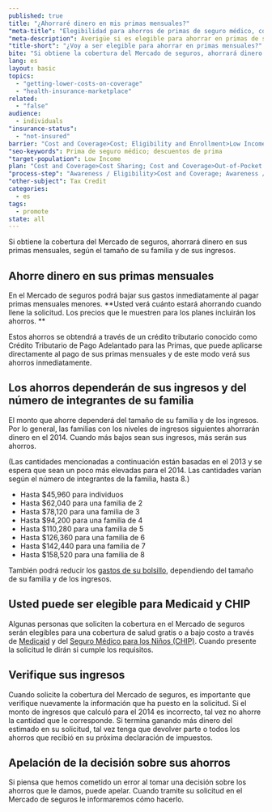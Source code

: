 ```yaml
---
published: true
title: "¿Ahorraré dinero en mis primas mensuales?"
"meta-title": "Elegibilidad para ahorros de primas de seguro médico, costos de primas más bajos | CuidadoDeSalud.gov"
"meta-description": Averigüe si es elegible para ahorrar en primas de seguro médico a través del Mercado de seguros médicos. Baje sus costos de primas mensuales.
"title-short": "¿Voy a ser elegible para ahorrar en primas mensuales?"
bite: "Si obtiene la cobertura del Mercado de seguros, ahorrará dinero en sus primas mensuales, según el tamaño de su familia y de sus ingresos."
lang: es
layout: basic
topics: 
  - "getting-lower-costs-on-coverage"
  - "health-insurance-marketplace"
related: 
  - "false"
audience: 
  - individuals
"insurance-status": 
  - "not-insured"
barrier: "Cost and Coverage>Cost; Eligibility and Enrollment>Low Income"
"seo-keywords": Prima de seguro médico; descuentos de prima
"target-population": Low Income
plan: "Cost and Coverage>Cost Sharing; Cost and Coverage>Out-of-Pocket Costs; Cost and Coverage>Premium"
"process-step": "Awareness / Eligibility>Cost and Coverage; Awareness / Eligibility>Financial Assistance; Enrollment>Determine Out-of-Pocket Costs"
"other-subject": Tax Credit
categories: 
  - es
tags: 
  - promote
state: all
---
```


Si obtiene la cobertura del Mercado de seguros, ahorrará dinero en sus primas mensuales, según el tamaño de su familia y de sus ingresos.

## Ahorre dinero en sus primas mensuales 
En el Mercado de seguros podrá bajar sus gastos inmediatamente al pagar primas mensuales menores. **Usted verá cuánto estará ahorrando cuando llene la solicitud. Los precios que le muestren para los planes incluirán los ahorros. **

Estos ahorros se obtendrá a través de un crédito tributario conocido como Crédito Tributario de Pago Adelantado para las Primas, que puede aplicarse directamente al pago de sus primas mensuales y de este modo verá sus ahorros inmediatamente. 

## Los ahorros dependerán de sus ingresos y del número de integrantes de su familia 
El monto que ahorre dependerá del tamaño de su familia y de los ingresos. Por lo general, las familias con los niveles de ingresos siguientes ahorrarán dinero en el 2014. Cuando más bajos sean sus ingresos, más serán sus ahorros. 

(Las cantidades mencionadas a continuación están basadas en el 2013 y se espera que sean un poco más elevadas para el 2014. Las cantidades varían según el número de integrantes de la familia, hasta 8.) 

* Hasta $45,960 para individuos
* Hasta $62,040 para una familia de 2
* Hasta $78,120 para una familia de 3
* Hasta $94,200 para una familia de 4
* Hasta $110,280 para una familia de 5
* Hasta $126,360 para una familia de 6
* Hasta $142,440 para una familia de 7
* Hasta $158,520 para una familia de 8

También podrá reducir los [gastos de su bolsillo](/es/will-i-qualify-to-save-on-out-of-pocket-costs), dependiendo del tamaño de su familia y de los ingresos. 

## Usted puede ser elegible para Medicaid y CHIP
Algunas personas que soliciten la cobertura en el Mercado de seguros serán elegibles para una cobertura de salud gratis o a bajo costo a través de [Medicaid](/es/do-i-qualify-for-medicaid) y del [Seguro Médico para los Niños (CHIP)](/es/are-my-children-eligible-for-chip). Cuando presente la solicitud le dirán si cumple los requisitos. 

## Verifique sus ingresos
Cuando solicite la cobertura del Mercado de seguros, es importante que verifique nuevamente la información que ha puesto en la solicitud. Si el monto de ingresos que calculó para el 2014 es incorrecto, tal vez no ahorre la cantidad que le corresponde. Si termina ganando más dinero del estimado en su solicitud, tal vez tenga que devolver parte o todos los ahorros que recibió en su próxima declaración de impuestos. 

## Apelación de la decisión sobre sus ahorros
Si piensa que hemos cometido un error al tomar una decisión sobre los ahorros que le damos, puede apelar. Cuando tramite su solicitud en el Mercado de seguros le informaremos cómo hacerlo.
